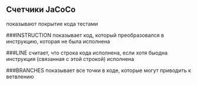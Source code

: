 ##             Счетчики JaCoCo
показывают покрытие кода тестами

###INSTRUCTION 
показывает код, который преобразовался в инструкцию,
которая не была исполнена


###LINE
считает, что строка кода исполнена, если хотя быодна 
инструкция (связанная с этой строкой) исполнена


###BRANCHES 
показывает все точки в коде, которые могут приводить к ветвлению




